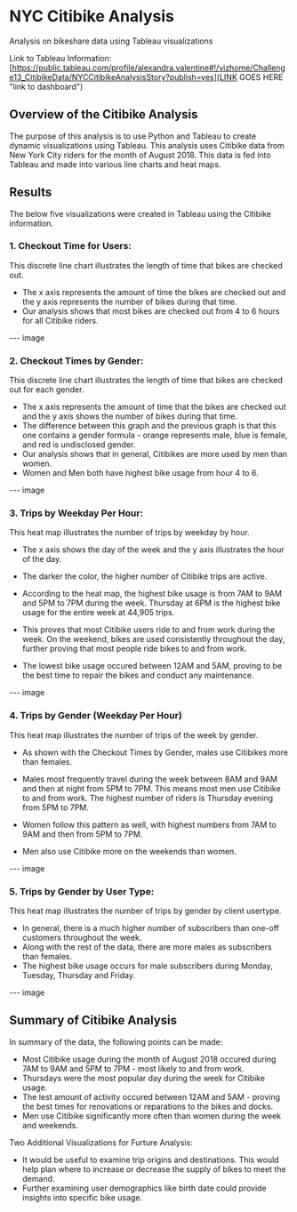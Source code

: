 # NYC Citibike Analysis
Analysis on bikeshare data using Tableau visualizations

Link to Tableau Information: [https://public.tableau.com/profile/alexandra.valentine#!/vizhome/Challenge13_CitibikeData/NYCCitibikeAnalysisStory?publish=yes](LINK GOES HERE "link to dashboard")

## Overview of the Citibike Analysis
The purpose of this analysis is to use Python and Tableau to create dynamic visualizations using Tableau. This analysis uses Citibike data from New York City riders for the month of August 2018. This data is fed into Tableau and made into various line charts and heat maps. 

## Results 
The below five visualizations were created in Tableau using the Citibike information. 

### 1. Checkout Time for Users: 

This discrete line chart illustrates the length of time that bikes are checked out. 

- The x axis represents the amount of time the bikes are checked out and the y axis represents the number of bikes during that time. 
- Our analysis shows that most bikes are checked out from 4 to 6 hours for all Citibike riders.

--- image 

### 2. Checkout Times by Gender: 

This discrete line chart illustrates the length of time that bikes are checked out for each gender. 

- The x axis represents the amount of time that the bikes are checked out and the y axis shows the number of bikes during that time. 
- The difference between this graph and the previous graph is that this one contains a gender formula - orange represents male, blue is female, and red is undisclosed gender. 
- Our analysis shows that in general, Citibikes are more used by men than women. 
- Women and Men both have highest bike usage from hour 4 to 6. 

--- image

### 3. Trips by Weekday Per Hour: 

This heat map illustrates the number of trips by weekday by hour. 

- The x axis shows the day of the week and the y axis illustrates the hour of the day. 
- The darker the color, the higher number of Citibike trips are active. 

- According to the heat map, the highest bike usage is from 7AM to 9AM and 5PM to 7PM during the week. Thursday at 6PM is the highest bike usage for the entire week at 44,905 trips. 
- This proves that most Citibike users ride to and from work during the week. On the weekend, bikes are used consistently throughout the day, further proving that most people ride bikes to and from work. 
- The lowest bike usage occured between 12AM and 5AM, proving to be the best time to repair the bikes and conduct any maintenance.

--- image 

### 4. Trips by Gender (Weekday Per Hour)

This heat map illustrates the number of trips of the week by gender. 

- As shown with the Checkout Times by Gender, males use Citibikes more than females. 

- Males most frequently travel during the week between 8AM and 9AM and then at night from 5PM to 7PM. This means most men use Citibike to and from work. The highest number of riders is Thursday evening from 5PM to 7PM. 
- Women follow this pattern as well, with highest numbers from 7AM to 9AM and then from 5PM to 7PM. 
- Men also use Citibike more on the weekends than women.

--- image

### 5. Trips by Gender by User Type: 

This heat map illustrates the number of trips by gender by client usertype. 

- In general, there is a much higher number of subscribers than one-off customers throughout the week. 
- Along with the rest of the data, there are more males as subscribers than females. 
- The highest bike usage occurs for male subscribers during Monday, Tuesday, Thursday and Friday. 

--- image 

## Summary of Citibike Analysis

In summary of the data, the following points can be made: 

- Most Citibike usage during the month of August 2018 occured during 7AM to 9AM and 5PM to 7PM - most likely to and from work. 
- Thursdays were the most popular day during the week for Citibike usage. 
- The lest amount of activity occured between 12AM and 5AM - proving the best times for renovations or reparations to the bikes and docks. 
- Men use Citibike significantly more often than women during the week and weekends. 

Two Additional Visualizations for Furture Analysis: 

- It would be useful to examine trip origins and destinations. This would help plan where to increase or decrease the supply of bikes to meet the demand. 
- Further examining user demographics like birth date could provide insights into specific bike usage. 
